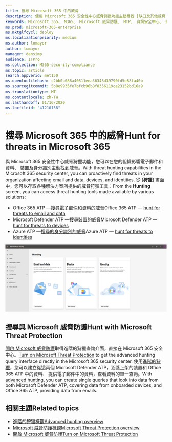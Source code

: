 ```yaml
---
title: 搜尋 Microsoft 365 中的威脅
description: 使用 Microsoft 365 安全性中心威脅狩獵功能主動尋找 [缺口及其他威脅
keywords: Microsoft 365、 M365、 Microsoft 威脅防護、 MTP、 資訊安全中心、 搜尋、 狩獵，搜尋，Microsoft Defender ATP、 Office 365 ATP、 Azure ATP 的網路威脅進階狩獵的威脅
ms.prod: microsoft-365-enterprise
ms.mktglfcycl: deploy
ms.localizationpriority: medium
ms.author: lomayor
author: lomayor
manager: dansimp
audience: ITPro
ms.collection: M365-security-compliance
ms.topic: article
search.appverid: met150
ms.openlocfilehash: c2bb0b088a40511eea36348d39790fd5e88fa40b
ms.sourcegitcommit: 5b8e9935fe7bfcb96b8f8356119ce23152bd16a9
ms.translationtype: MT
ms.contentlocale: zh-TW
ms.lasthandoff: 01/16/2020
ms.locfileid: "41210158"
---
```

# <a name="hunt-for-threats-in-microsoft-365"></a><span data-ttu-id="1e962-104">搜尋 Microsoft 365 中的威脅</span><span class="sxs-lookup"><span data-stu-id="1e962-104">Hunt for threats in Microsoft 365</span></span>

<span data-ttu-id="1e962-105">與 Microsoft 365 安全性中心威脅狩獵功能，您可以在您的組織影響電子郵件和資料、 裝置及身分識別主動找到威脅。</span><span class="sxs-lookup"><span data-stu-id="1e962-105">With threat hunting capabilities in the Microsoft 365 security center, you can proactively find threats in your organization affecting email and data, devices, and identities.</span></span> <span data-ttu-id="1e962-106">從 [**狩獵**] 畫面中，您可以存取各種解決方案所提供的威脅狩獵工具：</span><span class="sxs-lookup"><span data-stu-id="1e962-106">From the **Hunting** screen, you can access threat hunting tools made available by various solutions:</span></span>
- <span data-ttu-id="1e962-107">Office 365 ATP —[搜尋電子郵件和資料的威脅](../office-365-security/office-365-atp.md)</span><span class="sxs-lookup"><span data-stu-id="1e962-107">Office 365 ATP — [hunt for threats to email and data](../office-365-security/office-365-atp.md)</span></span>
- <span data-ttu-id="1e962-108">Microsoft Defender ATP —[搜尋裝置的威脅](https://docs.microsoft.com/windows/security/threat-protection/microsoft-defender-atp/advanced-hunting)</span><span class="sxs-lookup"><span data-stu-id="1e962-108">Microsoft Defender ATP — [hunt for threats to devices](https://docs.microsoft.com/windows/security/threat-protection/microsoft-defender-atp/advanced-hunting)</span></span>
- <span data-ttu-id="1e962-109">Azure ATP —[搜尋的身分識別的威脅](https://docs.microsoft.com/azure-advanced-threat-protection/investigate-a-user)</span><span class="sxs-lookup"><span data-stu-id="1e962-109">Azure ATP — [hunt for threats to identities](https://docs.microsoft.com/azure-advanced-threat-protection/investigate-a-user)</span></span>

![狩獵頁面](../images/hunt.png)


## <a name="hunt-with-microsoft-threat-protection"></a><span data-ttu-id="1e962-111">搜尋與 Microsoft 威脅防護</span><span class="sxs-lookup"><span data-stu-id="1e962-111">Hunt with Microsoft Threat Protection</span></span>

<span data-ttu-id="1e962-112">[開啟 Microsoft 威脅防護](mtp-enable.md)取得進階的狩獵查詢介面，直接在 Microsoft 365 安全中心。</span><span class="sxs-lookup"><span data-stu-id="1e962-112">[Turn on Microsoft Threat Protection](mtp-enable.md) to get the advanced hunting query interface directly in the Microsoft 365 security center.</span></span> <span data-ttu-id="1e962-113">使用[進階的狩獵](advanced-hunting-overview.md)，您可以建立從這兩個 Microsoft Defender ATP，涵蓋上架的裝置和 Office 365 ATP 中的資料、 提供電子郵件中的資料，查看資料的單一查詢。</span><span class="sxs-lookup"><span data-stu-id="1e962-113">With [advanced hunting](advanced-hunting-overview.md), you can create single queries that look into data from both Microsoft Defender ATP, covering data from onboarded devices, and Office 365 ATP, providing data from emails.</span></span>

## <a name="related-topics"></a><span data-ttu-id="1e962-114">相關主題</span><span class="sxs-lookup"><span data-stu-id="1e962-114">Related topics</span></span>
- [<span data-ttu-id="1e962-115">進階的狩獵概觀</span><span class="sxs-lookup"><span data-stu-id="1e962-115">Advanced hunting overview</span></span>](advanced-hunting-overview.md)
- [<span data-ttu-id="1e962-116">Microsoft 威脅防護概觀</span><span class="sxs-lookup"><span data-stu-id="1e962-116">Microsoft Threat Protection overview</span></span>](microsoft-threat-protection.md)
- [<span data-ttu-id="1e962-117">開啟 Microsoft 威脅防護</span><span class="sxs-lookup"><span data-stu-id="1e962-117">Turn on Microsoft Threat Protection</span></span>](mtp-enable.md)

